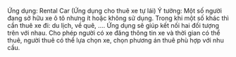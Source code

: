 Ứng dụng: Rental Car (Ứng dụng cho thuê xe tự lái)
Ý tưởng: Một số người đang sở hữu xe ô tô nhưng ít hoặc không sử dụng. Trong khi một số khác thì cần thuê xe đi: du lịch, về quê, …. Ứng dụng sẽ giúp kết nối hai đối tượng trên với nhau. Cho phép người có xe đăng thông tin xe và thời gian có thể thuê, người thuê có thể lựa chọn xe, chọn phương án thuê phù hợp với nhu cầu.
